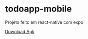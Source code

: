 # todoapp-mobile
Projeto feito em react-native com expo

[Download Apk](https://expo.dev/artifacts/eas/c7uPYgWbajGvkFgkWb54oT.apk
)
